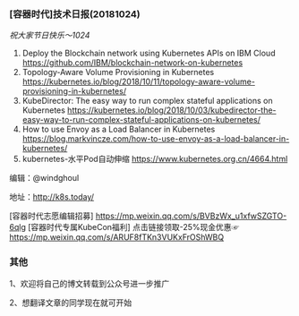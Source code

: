 ### [容器时代]技术日报(20181024)

*祝大家节日快乐～1024*

1. Deploy the Blockchain network using Kubernetes APIs on IBM Cloud <https://github.com/IBM/blockchain-network-on-kubernetes>
2. Topology-Aware Volume Provisioning in Kubernetes <https://kubernetes.io/blog/2018/10/11/topology-aware-volume-provisioning-in-kubernetes/>
3. KubeDirector: The easy way to run complex stateful applications on Kubernetes <https://kubernetes.io/blog/2018/10/03/kubedirector-the-easy-way-to-run-complex-stateful-applications-on-kubernetes/>
4. How to use Envoy as a Load Balancer in Kubernetes <https://blog.markvincze.com/how-to-use-envoy-as-a-load-balancer-in-kubernetes/>
5. kubernetes-水平Pod自动伸缩 <https://www.kubernetes.org.cn/4664.html>

编辑：@windghoul

地址：<http://k8s.today/>

[容器时代志愿编辑招募] <https://mp.weixin.qq.com/s/BVBzWx_u1xfwSZGTO-6qlg>
[容器时代专属KubeCon福利] 点击链接领取-25%现金优惠☞ <https://mp.weixin.qq.com/s/ARUF8fTKn3VUKxFrOShWBQ>



### 其他

1、欢迎将自己的博文转载到公众号进一步推广

2、想翻译文章的同学现在就可开始